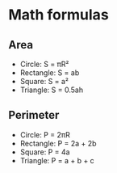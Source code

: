 # Math formulas
## Area
- Circle: S = πR²
- Rectangle: S = ab
- Square: S = a²
- Triangle: S = 0.5ah

## Perimeter
- Circle: P = 2πR
- Rectangle: P = 2a + 2b
- Square: P = 4a
- Triangle: P = a + b + c